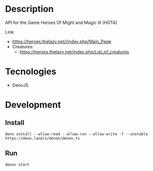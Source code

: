 # Description
API for the Game Heroes Of Might and Magic III (HOTA)

Link:
- https://heroes.thelazy.net//index.php/Main_Page
- Creatures:
  - https://heroes.thelazy.net/index.php/List_of_creatures

# Tecnologies

- DenoJS

# Development

## Install

```
deno install --allow-read --allow-run --allow-write -f --unstable https://deno.land/x/denon/denon.ts
```

## Run

```
denon start
```